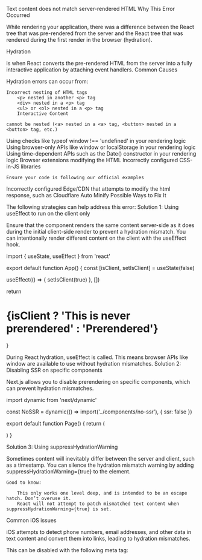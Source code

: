 Text content does not match server-rendered HTML
Why This Error Occurred

While rendering your application, there was a difference between the React tree that was pre-rendered from the server and the React tree that was rendered during the first render in the browser (hydration).

Hydration

is when React converts the pre-rendered HTML from the server into a fully interactive application by attaching event handlers.
Common Causes

Hydration errors can occur from:

    Incorrect nesting of HTML tags
        <p> nested in another <p> tag
        <div> nested in a <p> tag
        <ul> or <ol> nested in a <p> tag
        Interactive Content

    cannot be nested (<a> nested in a <a> tag, <button> nested in a <button> tag, etc.)

Using checks like typeof window !== 'undefined' in your rendering logic
Using browser-only APIs like window or localStorage in your rendering logic
Using time-dependent APIs such as the Date() constructor in your rendering logic
Browser extensions
modifying the HTML
Incorrectly configured CSS-in-JS libraries

    Ensure your code is following our official examples

Incorrectly configured Edge/CDN that attempts to modify the html response, such as Cloudflare Auto Minify
Possible Ways to Fix It

The following strategies can help address this error:
Solution 1: Using useEffect to run on the client only

Ensure that the component renders the same content server-side as it does during the initial client-side render to prevent a hydration mismatch. You can intentionally render different content on the client with the useEffect hook.

import { useState, useEffect } from 'react'
 
export default function App() {
  const [isClient, setIsClient] = useState(false)
 
  useEffect(() => {
    setIsClient(true)
  }, [])
 
  return <h1>{isClient ? 'This is never prerendered' : 'Prerendered'}</h1>
}

During React hydration, useEffect is called. This means browser APIs like window are available to use without hydration mismatches.
Solution 2: Disabling SSR on specific components

Next.js allows you to disable prerendering on specific components, which can prevent hydration mismatches.

import dynamic from 'next/dynamic'
 
const NoSSR = dynamic(() => import('../components/no-ssr'), { ssr: false })
 
export default function Page() {
  return (
    <div>
      <NoSSR />
    </div>
  )
}

Solution 3: Using suppressHydrationWarning

Sometimes content will inevitably differ between the server and client, such as a timestamp. You can silence the hydration mismatch warning by adding suppressHydrationWarning={true} to the element.

<time datetime="2016-10-25" suppressHydrationWarning />

    Good to know:

        This only works one level deep, and is intended to be an escape hatch. Don’t overuse it.
        React will not attempt to patch mismatched text content when suppressHydrationWarning={true} is set.

Common iOS issues

iOS attempts to detect phone numbers, email addresses, and other data in text content and convert them into links, leading to hydration mismatches.

This can be disabled with the following meta tag:

<meta
  name="format-detection"
  content="telephone=no, date=no, email=no, address=no"
/>